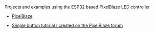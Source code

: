 Projects and examples using the ESP32 based PixelBlaze LED controller

- [PixelBlaze](https://www.bhencke.com/pixelblaze)

- [Simple button tutorial I created on the PixelBlaze forum](https://forum.electromage.com/t/simple-control-using-momentary-buttons/2615)

